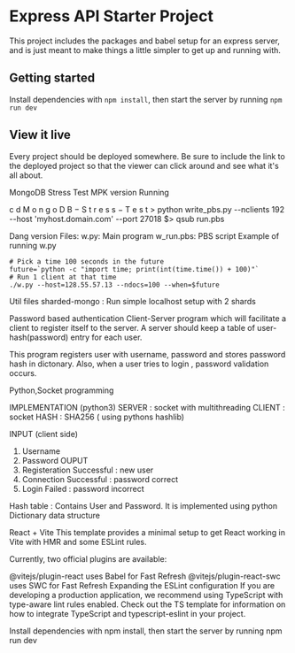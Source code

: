 # Express API Starter Project

This project includes the packages and babel setup for an express server, and is just meant to make things a little simpler to get up and running with.

## Getting started

Install dependencies with `npm install`, then start the server by running `npm run dev`

## View it live

Every project should be deployed somewhere. Be sure to include the link to the deployed project so that the viewer can click around and see what it's all about.

MongoDB Stress Test
MPK version
Running

>
c
d
M
o
n
g
o
D
B
−
S
t
r
e
s
s
−
T
e
s
t
&gt; python write_pbs.py --nclients 192 --host 'myhost.domain.com' --port 27018 $> qsub run.pbs

Dang version
Files:
w.py: Main program
w_run.pbs: PBS script
Example of running w.py

    # Pick a time 100 seconds in the future
    future=`python -c "import time; print(int(time.time()) + 100)"`
    # Run 1 client at that time
    ./w.py --host=128.55.57.13 --ndocs=100 --when=$future
Util files
sharded-mongo : Run simple localhost setup with 2 shards

Password based authentication
Client-Server program which will facilitate a client to register itself to the server. A server should keep a table of user-hash(password) entry for each user.

This program registers user with username, password and stores password hash in dictonary. Also, when a user tries to login , password validation occurs.

Python,Socket programming

IMPLEMENTATION (python3)
SERVER : socket with multithreading CLIENT : socket HASH : SHA256 ( using pythons hashlib)

INPUT (client side)
1. Username
2. Password
OUPUT
1. Registeration Successful : new user
2. Connection Successful : password correct
3. Login Failed : password incorrect 

Hash table : Contains User and Password. It is implemented using python Dictionary data structure

React + Vite
This template provides a minimal setup to get React working in Vite with HMR and some ESLint rules.

Currently, two official plugins are available:

@vitejs/plugin-react uses Babel for Fast Refresh
@vitejs/plugin-react-swc uses SWC for Fast Refresh
Expanding the ESLint configuration
If you are developing a production application, we recommend using TypeScript with type-aware lint rules enabled. Check out the TS template for information on how to integrate TypeScript and typescript-eslint in your project.

Install dependencies with npm install, then start the server by running npm run dev